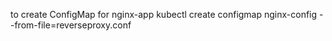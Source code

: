 to create ConfigMap for nginx-app
kubectl create configmap nginx-config --from-file=reverseproxy.conf

